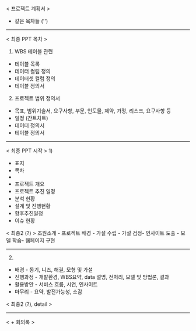 < 프로젝트 계획서 >
- 같은 목차들 ('')

-------------------------------------------
< 최종 PPT 목차 >

1) WBS
테이블 관련
- 테이블 목록
- 데이터 컬럼 정의
- 데이터셋 컬럼 정의
- 테이블 정의서

2) 프로젝트 범위 정의서
- 목표, 범위기술서, 요구사항, 부문, 인도물, 제약, 가정, 리스크, 요구사항 등
- 일정 (간트차트)
- 데이터 정의서
- 테이블 정의서

-------------------------------------------
< 최종 PPT 시작 >
1)
- 표지
- 목차
- 
- 프로젝트 개요
- 프로젝트 추진 일정
- 분석 현황
- 설계 및 진행현황
- 향후추진일정
- 이슈 현황

< 최종2 (?) >
조원소개 - 프로젝트 배경 - 가설 수립 - 가설 검정- 인사이트 도출 - 모델 학습- 웹페이지 구현

------------------------------------------

2)
- 배경 - 동기, 니즈, 해결, 모형 및 가설
- 진행과정 - 개발환경, WBS요약, data 설명, 전처리, 모델 및 방법론, 결과
- 활용방안 - 서비스 흐름, 시연, 인사이트
- 마무리 - 요약, 발전가능성, 소감

< 최종2 (?), detail >

------------------------------------------
< + 회의록 >

